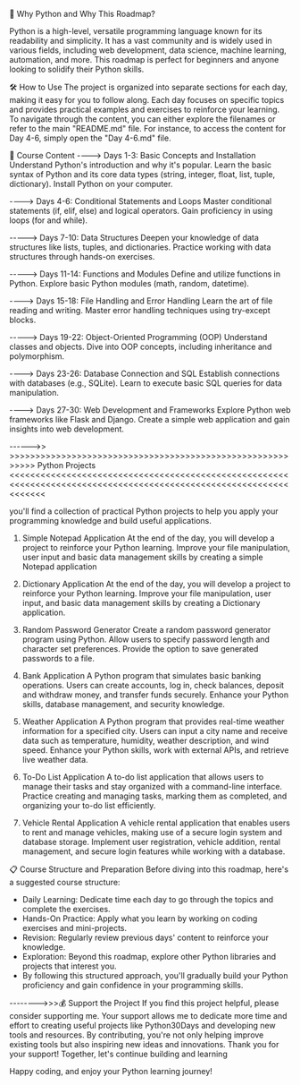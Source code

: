 🐍 Why Python and Why This Roadmap?

Python is a high-level, versatile programming language known for its readability and simplicity. It has a vast community and is widely used in various fields, including web development, data science, machine learning, automation, and more. This roadmap is perfect for beginners and anyone looking to solidify their Python skills.

🛠️ How to Use
The project is organized into separate sections for each day, making it easy for you to follow along. Each day focuses on specific topics and provides practical examples and exercises to reinforce your learning. To navigate through the content, you can either explore the filenames or refer to the main "README.md" file. For instance, to access the content for Day 4-6, simply open the "Day 4-6.md" file.

 >>>>>>>>>>>>>>>>>>>>>>>>>>>>>>>>>>>>>>>>>>>>>>>>>>>>>>>>>>>>>>>>>>>>>>>>>>>>>>>>>>>>>>>>>>>>>>>>>>>>>>>>>>>>>>>>>>>>>>>>>>>>>>>>>>>>>>>>>>>>>>>>>>>>>>>>>>>>>>>>>>>>>>>>>>>>>>>>>>>>>>>>>>>>>>>>>>>>>>>

📁 Course Content
----> Days 1-3: Basic Concepts and Installation
Understand Python's introduction and why it's popular.
Learn the basic syntax of Python and its core data types (string, integer, float, list, tuple, dictionary).
Install Python on your computer.

----> Days 4-6: Conditional Statements and Loops
Master conditional statements (if, elif, else) and logical operators.
Gain proficiency in using loops (for and while).

-----> Days 7-10: Data Structures
Deepen your knowledge of data structures like lists, tuples, and dictionaries.
Practice working with data structures through hands-on exercises.

-----> Days 11-14: Functions and Modules
Define and utilize functions in Python.
Explore basic Python modules (math, random, datetime).

----> Days 15-18: File Handling and Error Handling
Learn the art of file reading and writing.
Master error handling techniques using try-except blocks.

-----> Days 19-22: Object-Oriented Programming (OOP)
Understand classes and objects.
Dive into OOP concepts, including inheritance and polymorphism.

----> Days 23-26: Database Connection and SQL
Establish connections with databases (e.g., SQLite).
Learn to execute basic SQL queries for data manipulation.

----> Days 27-30: Web Development and Frameworks
Explore Python web frameworks like Flask and Django.
Create a simple web application and gain insights into web development.

------>> >>>>>>>>>>>>>>>>>>>>>>>>>>>>>>>>>>>>>>>>>>>>>>>>>>>>>>>>>>> Python Projects <<<<<<<<<<<<<<<<<<<<<<<<<<<<<<<<<<<<<<<<<<<<<<<<<<<<<<<<<<<<<<<<<<<<<<<<<<<<<<<<<<<<<<<<<<<<<<<<<<<<<<<<<<<<<<<<<<<

you'll find a collection of practical Python projects to help you apply your programming knowledge and build useful applications.

1) Simple Notepad Application
At the end of the day, you will develop a project to reinforce your Python learning.
Improve your file manipulation, user input and basic data management skills by creating a simple Notepad application

2) Dictionary Application
At the end of the day, you will develop a project to reinforce your Python learning.
Improve your file manipulation, user input, and basic data management skills by creating a Dictionary application.

3) Random Password Generator
Create a random password generator program using Python.
Allow users to specify password length and character set preferences.
Provide the option to save generated passwords to a file.

4) Bank Application
A Python program that simulates basic banking operations.
Users can create accounts, log in, check balances, deposit and withdraw money, and transfer funds securely.
Enhance your Python skills, database management, and security knowledge.

5) Weather Application
A Python program that provides real-time weather information for a specified city.
Users can input a city name and receive data such as temperature, humidity, weather description, and wind speed.
Enhance your Python skills, work with external APIs, and retrieve live weather data.

6) To-Do List Application
A to-do list application that allows users to manage their tasks and stay organized with a command-line interface.
Practice creating and managing tasks, marking them as completed, and organizing your to-do list efficiently.

7) Vehicle Rental Application
A vehicle rental application that enables users to rent and manage vehicles, making use of a secure login system and database storage.
Implement user registration, vehicle addition, rental management, and secure login features while working with a database.

>>>>>>>>>>>>>>>>>>>>>>>>>>>>>>>>>>>>>>>>>>>>>>>>>>>>>>>>>>>>>>>>>>>>>>>>>>>>>>>>>>>>>>>>>>>>>>>>>>>>>>>>>>>>>>>>>>>>>>>>>>>>>>>>>>>>>>>>>>>>>>>>>>>>>>>>>>>>>>>>>>>>>>>>>>>>>>>>>>>>>>>>>>>>>>>>>>>>>>>>>
📋 Course Structure and Preparation
Before diving into this roadmap, here's a suggested course structure:

- Daily Learning: Dedicate time each day to go through the topics and complete the exercises.
- Hands-On Practice: Apply what you learn by working on coding exercises and mini-projects.
- Revision: Regularly review previous days' content to reinforce your knowledge.
- Exploration: Beyond this roadmap, explore other Python libraries and projects that interest you.
- By following this structured approach, you'll gradually build your Python proficiency and gain confidence in your programming skills.


>>>>>>>>>>>>>>>>>>>>>>>>>>>>>>>>>>>>>>>>>>>>>>>>>>>>>>>>>>>>>>>>>>>>>>>>>>>>>>>>>>>>>>>>>>>>>>>>>>>>>>>>>>>>>>>>>>>>>>>>>>>>>>>>>>>>>>>>>>>>>>>>>>>>>>>>>>>>>>>>>>>>>>>>>>>>>>>>>>>>>>>>>>>>>>>>
-------->>>💰 Support the Project
If you find this project helpful, please consider supporting me. Your support allows me to dedicate more time and effort to creating useful projects like Python30Days and developing new tools and resources. By contributing, you're not only helping improve existing tools but also inspiring new ideas and innovations. Thank you for your support! Together, let's continue building and learning


Happy coding, and enjoy your Python learning journey!
